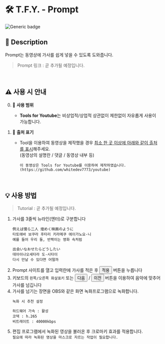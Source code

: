 # 🛠️ T.F.Y. - Prompt

![Generic badge](https://img.shields.io/badge/prompt_version-1.0-green.svg)

## 📘 Description
Prompt는 동영상에 가사를 쉽게 넣을 수 있도록 도와줍니다.

> Prompt 링크 : 곧 추가될 예정입니다.

<br>

## ⚠️ 사용 시 안내
0. 💫 **사용 범위**
    - **Tools for Youtube**는 비상업적/상업적 상관없이 제한없이 자유롭게 사용이 가능합니다.
    
1. 📝 **출처 표기**
    - Tool을 이용하여 동영상을 제작했을 경우 <u>최소 한 곳 이상에 아래와 같이 출처를 표시</u>해주세요.<br>
    (동영상의 설명란 / 댓글 / 동영상 내부 등)
        ```
        이 동영상은 Tools for Youtube를 이용하여 제작하였습니다.
        (https://github.com/whitedev7773/youtube)
        ```

<br>

## 💡 사용 방법
> Tutorial : 곧 추가될 예정입니다.
1. 가사를 3줄씩 뉴라인(엔터)로 구분합니다
    ```
    例えば僕ら二人 煌めく映画のように
    타토에바 보쿠라 후타리 키라메쿠 에이가노요-니
    예를 들어 우리 둘, 반짝이는 영화 속처럼

    出会いなおせたらどうしたい
    데아이나오세타라 도-시타이
    다시 만날 수 있다면 어떨까
    ```
2. Prompt 사이트를 열고 입력란에 가사를 적은 후 <button>적용</button> 버튼을 누릅니다
3. 키보드의 `왼쪽/오른쪽 화살표키` 또는 <button>다음</button> / <button>이전</button> 버튼을 이용하여 음악에 맞추어 가사를 넘깁니다
4. 가사를 넘기는 장면을 OBS와 같은 화면 녹화프로그램으로 녹화합니다.
    ```
    녹화 시 추천 설정

    하드웨어 가속 : 활성
    코덱 : h.265
    비트레이트 : 40000kbps
    ```
5. 편집 프로그램에서 녹화된 영상을 불러온 후 크로마키 효과를 적용합니다.<br>
    `필요에 따라 녹화된 영상을 마스크로 자르는 작업이 필요합니다.`